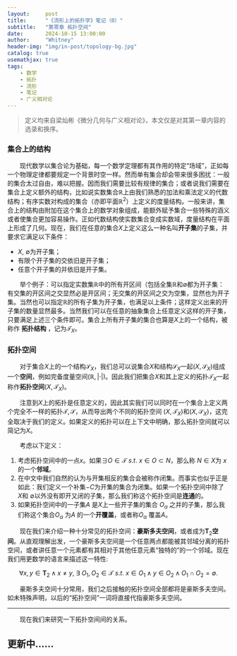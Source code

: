 ```yaml
---
layout:     post
title:      "《流形上的拓扑学》笔记（0）"
subtitle:   "第零章 拓扑空间"
date:       2024-10-15 13:00:00
author:     "Whitney"
header-img: "img/in-post/topology-bg.jpg"
catalog: true
usemathjax: true
tags:
    - 数学
    - 拓扑
    - 流形
    - 笔记
    - 广义相对论
---
```


>定义均来自梁灿彬《微分几何与广义相对论》，本文仅是对其第一章内容的选录和换序。

### 集合上的结构
&emsp;&emsp;现代数学以集合论为基础，每一个数学定理都有其作用的特定“场域”，正如每一个物理定律都要规定一个背景时空一样。然而单有集合却会带来很多困扰：一般的集合太过自由，难以把握。因而我们需要比较有规律的集合；或者说我们需要在集合上定义额外的结构，比如说实数集合<span>$\mathbb{R}$</span>上由我们熟悉的加法和乘法定义的代数结构；有序实数对构成的集合（亦即平面<span>$\mathbb{R}^2$</span>）上定义的度量结构。一般来讲，集合上的结构由附加在这个集合上的数学对象组成，能额外赋予集合一些特殊的涵义或者使集合更加容易操作。正如代数结构使实数集合变成实数域，度量结构在平面上形成了几何。现在，我们在任意的集合$X$上定义这么一种名叫**开子集**的子集，并要求它满足以下条件：
- $X$, <span>$\emptyset$</span>为开子集；
- 有限个开子集的交依旧是开子集；
- 任意个开子集的并依旧是开子集。

&emsp;&emsp;举个例子：可以指定实数集$\mathbb{R}$中的所有开区间（包括全集$\mathbb{R}$和$\emptyset$都为开子集：有交集的开区间之交显然必是开区间；无交集的开区间之交为空集，显然也为开子集。当然也可以指定$\mathbb{R}$的所有子集为开子集，也满足以上条件；这样定义出来的开子集的数量显然最多。当然我们可以在任意的抽象集合上任意定义这样的开子集，只要满足上述三个条件即可。集合上所有开子集的集合也算是$X$上的一个结构，被称作 
**拓扑结构** ，记为$\mathcal{T}_X$。

### 拓扑空间
&emsp;&emsp;对于集合$X$上的一个结构$\mathcal{S}_X$，我们总可以说集合$X$和结构$\mathcal{S}_X$一起$(X, \mathcal{S}_X)$组成一个**空间**，例如完备度量空间$(\mathbb{R}, |\cdot|)$。因此我们把集合$X$和其上定义的拓扑$\mathcal{T}_X$一起称作**拓扑空间**$(X, \mathcal{T}_X)$。

&emsp;&emsp;注意到$X$上的拓扑是任意定义的，因此其实我们可以同时在一个集合上定义两个完全不一样的拓扑$\mathcal{T}, \mathcal{S}$，从而导出两个不同的拓扑空间 $(X, \mathcal{T}_X)$和$(X, \mathcal{S}_X)$，这完全取决于我们的定义。如果定义的拓扑可以在上下文中明确，那么拓扑空间就可以简记为$X$。

&emsp;&emsp;考虑以下定义：
1. 考虑拓扑空间中的一点$x$。如果$\exists O \in \mathcal{T}\  s.t.\ x\in O \subset N$，那么称 $N\in X$为 $x$ 的一个**邻域**。
2. 在中文中我们自然的认为与开集相反的集合会被称作闭集。而事实也似乎正是如此：我们定义一个补集$-C$为开集的集合为闭集。如果一个拓扑空间中除了 $X$和 $\emptyset$以外没有即开又闭的子集，那么我们称这个拓扑空间是**连通**的。
3. 如果拓扑空间中的一子集$A$ 是$X$上一些开子集的集合 ${O_\alpha}$ 之并的子集，那么我们称这个集合${O_\alpha}$ 为$A$ 的一个**开覆盖**，或者称${O_\alpha}$ 覆盖$A$。

&emsp;&emsp;现在我们来介绍一种十分常见的拓扑空间：**豪斯多夫空间**，或者成为$\mathbf{T}_2$**空间**。从直观理解出发，一个豪斯多夫空间是一个任意两点都能被其邻域分离的拓扑空间，或者讲任意一个元素都有其相对于其他任意元素“独特的”的一个邻域。现在我们用更数学的语言来描述这一特性:

$$
	\forall x, y \in \mathbf{T}_2\wedge x \neq y,\ \exists \ O_1, O_2 \in \mathcal{T}\ s.t. \ x\in O_1\wedge y \in O_2\wedge O_1\cap O_2 = \emptyset.
$$ 

&emsp;&emsp;豪斯多夫空间十分常用，我们之后接触的拓扑空间全部都将是豪斯多夫空间。如未特殊声明，以后的“拓扑空间”一词将直接代指豪斯多夫空间。

---------

&emsp;&emsp;现在我们来研究一下拓扑空间间的关系。
## 更新中……